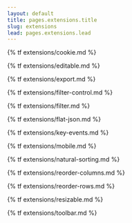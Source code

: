 ```yaml
---
layout: default
title: pages.extensions.title
slug: extensions
lead: pages.extensions.lead
---
```


{% tf extensions/cookie.md %}

{% tf extensions/editable.md %}

{% tf extensions/export.md %}

{% tf extensions/filter-control.md %}

{% tf extensions/filter.md %}

{% tf extensions/flat-json.md %}

{% tf extensions/key-events.md %}

{% tf extensions/mobile.md %}

{% tf extensions/natural-sorting.md %}

{% tf extensions/reorder-columns.md %}

{% tf extensions/reorder-rows.md %}

{% tf extensions/resizable.md %}

{% tf extensions/toolbar.md %}